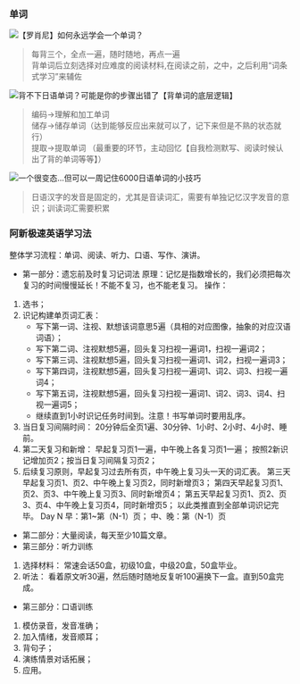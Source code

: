 ### 单词

![【罗肖尼】如何永远学会一个单词？](Bilibili>>aid=952783865&bvid=BV1ns4y1A7fj&cid=1112237672)

> 每背三个，全点一遍，随时随地，再点一遍  
> 背单词后立刻选择对应难度的阅读材料,在阅读之前，之中，之后利用“词条式学习”来辅佐

![背不下日语单词？可能是你的步骤出错了【背单词的底层逻辑】](Bilibili>>aid=405899665&bvid=BV1zV411P7bC&cid=1264769888)

> 编码->理解和加工单词  
> 储存->储存单词（达到能够反应出来就可以了，记下来但是不熟的状态就行）  
> 提取->提取单词 （最重要的环节，主动回忆【自我检测默写、阅读时候认出了背的单词等等】）  

![一个很变态...但可以一周记住6000日语单词的小技巧](Bilibili>>aid=616418823&bvid=BV1Xh4y1V7WQ&cid=1211390906)

> 日语汉字的发音是固定的，尤其是音读词汇，需要有单独记忆汉字发音的意识；训读词汇需要积累

### 阿新极速英语学习法

整体学习流程：单词、阅读、听力、口语、写作、演讲。
* 第一部分：遗忘前及时复习记词法
原理：记忆是指数增长的，我们必须把每次复习的时间慢慢延长！不能不复习，也不能老复习。
操作：
1. 选书；  
2. 识记构建单页词汇表：
   * 写下第一词、注视、默想该词意思5遍（具相的对应图像，抽象的对应汉语词语）；
   * 写下第二词、注视默想5遍，回头复习扫视一遍词1，扫视一遍词2；
   * 写下第三词、注视默想5遍，回头复习扫视一遍词1、词2，扫视一遍词3；
   * 写下第四词，注视默想5遍，回头复习扫视一遍词1、词2、词3、扫视一遍词4；
   * 写下第五词，注视默想5遍，回头复习扫视一遍词1、词2、词3、词4、扫视一遍词5； 
   * 继续直到1小时识记任务时间到。注意！书写单词时要用乱序。
3. 当日复习间隔时间：
20分钟后全页1遍、30分钟、1小时、2小时、4小时、睡前。
4. 第二天复习和新增：
早起复习页1一遍，中午晚上各复习页1一遍； 按照2新识记增加页2；按当日复习间隔复习页2；
5. 后续复习原则，早起复习过去所有页，中午晚上复习头一天的词汇表。 第三天早起复习页1、页2、中午晚上复习页2，同时新增页3；
第四天早起复习页1、页2、页3、中午晚上复习页3、同时新增页4；
第五天早起复习页1、页2、页3、页4、中午晚上复习页4，同时新增页5； 以此类推直到全部单词识记完毕。
Day N
早：第1~第（N-1）页； 中、晚：第（N-1）页

* 第二部分：大量阅读，每天至少10篇文章。
* 第三部分：听力训练
1. 选择材料：
常速会话50盒，初级10盒，中级20盒，50盒毕业。
2. 听法：
看着原文听30遍，然后随时随地反复听100遍换下一盒。直到50盒完成。
* 第三部分：口语训练
1. 模仿录音，发音准确；
2. 加入情绪，发音顺耳；
3. 背句子；
4. 演练情景对话拓展；
5. 应用。  